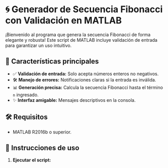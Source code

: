 # 🌀 Generador de Secuencia Fibonacci con Validación en MATLAB

¡Bienvenido al programa que genera la secuencia Fibonacci de forma elegante y robusta! Este script de MATLAB incluye validación de entrada para garantizar un uso intuitivo.

## 🚀 **Características principales**
- ✅ **Validación de entrada:** Solo acepta números enteros no negativos.
- 🛠️ **Manejo de errores:** Notificaciones claras si la entrada es inválida.
- 📊 **Generación precisa:** Calcula la secuencia Fibonacci hasta el término `n` ingresado.
- ✨ **Interfaz amigable:** Mensajes descriptivos en la consola.

## 🛠️ **Requisitos**
- MATLAB R2016b o superior.

## 📖 **Instrucciones de uso**

1. **Ejecutar el script:**